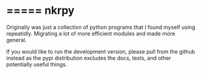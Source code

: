 =====
nkrpy
=====

Originally was just a collection of python programs that I 
    found myself using repeatidly. Migrating a lot of more
    efficient modules and made more general.

If you would like to run the development version, please pull
    from the github instead as the pypi distribution excludes
    the docs, tests, and other potentially useful things.
